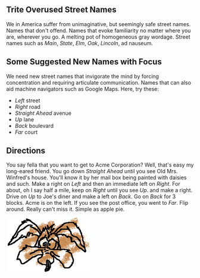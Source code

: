 ## Trite Overused Street Names
We in America suffer from unimaginative, but seemingly safe street names.
Names that don't offend.
Names that evoke familiarity no matter where you are, wherever you go.
A melting pot of homogeneous gray wordage.
Street names such as _Main_, _State_, _Elm_, _Oak_, _Lincoln_, ad nauseum.

## Some Suggested New Names with Focus
We need new street names that invigorate the mind by
forcing concentration and requiring articulate communication.
Names that can also aid machine navigators such as Google Maps.
Here, try these:
* _Left_ street
* _Right_ road
* _Straight Ahead_ avenue
* _Up_ lane
* _Back_ boulevard
* _Far_ court

## Directions
You say fella that you want to get to Acme Corporation?
Well, that's easy my long-eared friend.
You go down _Straight Ahead_ until you see Old Mrs. Winfred's house.
You'll know it by her mail box being painted with daisies and such.
Make a right on _Left_ and then an immediate left on _Right_.
For about, oh I say half a mile, keep on _Right_ until you see _Up_.
and make a right.
Drive on _Up_ to Joe's diner and make a left on _Back_.
Go on _Back_ for 3 blocks. Acme is on the left.
If you see the post office, you went to _Far_. Flip around.
Really can't miss it. Simple as apple pie.

![I Am Confused](/assets/images/wileyecoyote.png)



